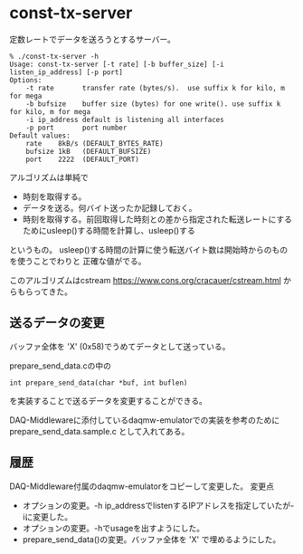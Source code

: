 # const-tx-server

定数レートでデータを送ろうとするサーバー。

```
% ./const-tx-server -h
Usage: const-tx-server [-t rate] [-b buffer_size] [-i listen_ip_address] [-p port]
Options:
    -t rate       transfer rate (bytes/s).  use suffix k for kilo, m for mega
    -b bufsize    buffer size (bytes) for one write(). use suffix k for kilo, m for mega
    -i ip_address default is listening all interfaces
    -p port       port number
Default values:
    rate    8kB/s (DEFAULT_BYTES_RATE)
    bufsize 1kB   (DEFAULT_BUFSIZE)
    port    2222  (DEFAULT_PORT)
```

アルゴリズムは単純で

- 時刻を取得する。
- データを送る。何バイト送ったか記録しておく。
- 時刻を取得する。前回取得した時刻との差から指定された転送レートにするためにusleep()する時間を計算し、usleep()する

というもの。
usleep()する時間の計算に使う転送バイト数は開始時からのものを使うことでわりと
正確な値がでる。

このアルゴリズムはcstream
https://www.cons.org/cracauer/cstream.html
からもらってきた。

## 送るデータの変更

バッファ全体を 'X' (0x58)でうめてデータとして送っている。

prepare_send_data.cの中の

``
int prepare_send_data(char *buf, int buflen)
``

を実装することで送るデータを変更することができる。

DAQ-Middlewareに添付しているdaqmw-emulatorでの実装を参考のために
prepare_send_data.sample.c
として入れてある。

## 履歴

DAQ-Middleware付属のdaqmw-emulatorをコピーして変更した。
変更点

- オプションの変更。-h ip_addressでlistenするIPアドレスを指定していたが-iに変更した。
- オプションの変更。-hでusageを出すようにした。
- prepare_send_data()の変更。バッファ全体を 'X' で埋めるようにした。
